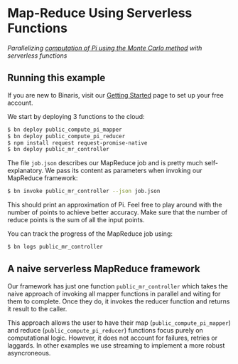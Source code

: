 # Map-Reduce Using Serverless Functions
*Parallelizing [computation of Pi using the Monte Carlo method](https://www.geeksforgeeks.org/estimating-value-pi-using-monte-carlo/) with serverless functions*

## Running this example

If you are new to Binaris, visit our [Getting Started](https://dev.binaris.com/tutorials/python/getting-started/) page to set up your free account.

We start by deploying 3 functions to the cloud:

```bash
$ bn deploy public_compute_pi_mapper
$ bn deploy public_compute_pi_reducer
$ npm install request request-promise-native
$ bn deploy public_mr_controller
```

The file `job.json` describes our MapReduce job and is pretty much self-explanatory. We pass its content as parameters when invoking our MapReduce framework:

```bash
$ bn invoke public_mr_controller --json job.json
```

This should print an approximation of Pi. Feel free to play around with the number of points to achieve better accuracy. Make sure that the number of reduce points is the sum of all the input points.

You can track the progress of the MapReduce job using:

```bash
$ bn logs public_mr_controller
```

## A naive serverless MapReduce framework

Our framework has just one function `public_mr_controller` which takes the naive approach of invoking all mapper functions in parallel and witing for them to complete. Once they do, it invokes the reducer function and returns it result to the caller.

This approach allows the user to have their map (`public_compute_pi_mapper`) and reduce (`public_compute_pi_reducer`) functions focus purely on computational logic. However, it does not account for failures, retries or laggards. In other examples we use streaming to implement a more robust asyncroneous.
